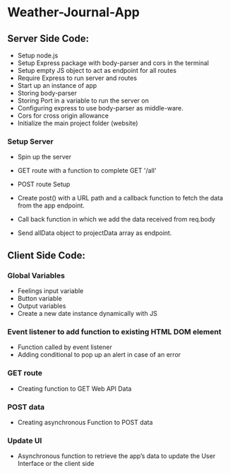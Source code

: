 # Weather-Journal-App

## Server Side Code:

* Setup node.js
* Setup Express package with body-parser and cors in the terminal
* Setup empty JS object to act as endpoint for all routes
* Require Express to run server and routes
* Start up an instance of app
* Storing body-parser
* Storing Port in a variable to run the server on
* Configuring express to use body-parser as middle-ware.
* Cors for cross origin allowance
* Initialize the main project folder (website)

### Setup Server
* Spin up the server

* GET route with a function to complete GET '/all'

* POST route Setup
* Create post() with a URL path and a callback function to fetch the data from the app endpoint.
* Call back function in which we add the data received from req.body
* Send allData object to projectData array as endpoint.

## Client Side Code:

### Global Variables

* Feelings input variable
* Button variable
* Output variables
* Create a new date instance dynamically with JS



### Event listener to add function to existing HTML DOM element
* Function called by event listener
* Adding conditional to pop up an alert in case of an error



### GET route
* Creating function to GET Web API Data

### POST data
* Creating asynchronous Function to POST data

### Update UI
* Asynchronous function to retrieve the app’s data to update the User Interface or the client side
